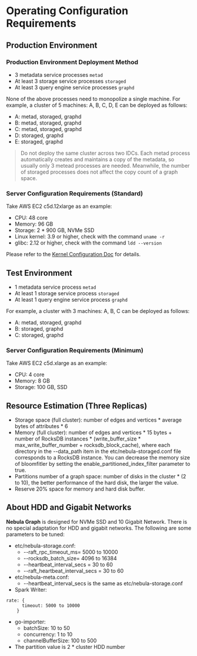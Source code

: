 # Operating Configuration Requirements

## Production Environment

### Production Environment Deployment Method

* 3 metadata service processes `metad`
* At least 3 storage service processes `storaged`
* At least 3 query engine service processes `graphd`

None of the above processes need to monopolize a single machine. For example, a cluster of 5 machines: A, B, C, D, E can be deployed as follows:

* A: metad, storaged, graphd
* B: metad, storaged, graphd
* C: metad, storaged, graphd
* D: storaged, graphd
* E: storaged, graphd

> Do not deploy the same cluster across two IDCs.
> Each metad process automatically creates and maintains a copy of the metadata, so usually only 3 metead processes are needed. Meanwhile, the number of storaged processes does not affect the copy count of a graph space.

### Server Configuration Requirements (Standard)

Take AWS EC2 c5d.12xlarge as an example:

* CPU: 48 core
* Memory: 96 GB
* Storage: 2 * 900 GB, NVMe SSD
* Linux kernel: 3.9 or higher, check with the command `uname -r`
* glibc: 2.12 or higher, check with the command `ldd --version`

Please refer to the [Kernel Configuration Doc](./7.kernel-config.md) for details.

## Test Environment

* 1 metadata service process `metad`
* At least 1 storage service process `storaged`
* At least 1 query engine service process `graphd`

For example, a cluster with 3 machines: A, B, C can be deployed as follows:

* A: metad, storaged, graphd
* B: storaged, graphd
* C: storaged, graphd

### Server Configuration Requirements (Minimum)

Take AWS EC2 c5d.xlarge as an example:

* CPU: 4 core
* Memory: 8 GB
* Storage: 100 GB, SSD

## Resource Estimation (Three Replicas)

* Storage space (full cluster): number of edges and vertices * average bytes of attributes * 6
* Memory (full cluster): number of edges and vertices * 15 bytes + number of RocksDB instances * (write_buffer_size * max_write_buffer_number + rocksdb_block_cache), where each directory in the --data_path item in the etc/nebula-storaged.conf file corresponds to a RocksDB instance. You can decrease the memory size of bloomfitler by setting the enable_partitioned_index_filter parameter to true.
* Partitions number of a graph space: number of disks in the cluster * (2 to 10), the better performance of the hard disk, the larger the value.
* Reserve 20% space for memory and hard disk buffer.

## About HDD and Gigabit Networks

**Nebula Graph** is designed for NVMe SSD and 10 Gigabit Network. There is no special adaptation for HDD and gigabit networks. The following are some parameters to be tuned:

* etc/nebula-storage.conf:
  * --raft_rpc_timeout_ms= 5000 to 10000
  * --rocksdb_batch_size= 4096 to 16384
  * --heartbeat_interval_secs = 30 to 60
  * --raft_heartbeat_interval_secs = 30 to 60
* etc/nebula-meta.conf:
  * --heartbeat_interval_secs is the same as etc/nebula-storage.conf
* Spark Writer:

```text
rate: {
      timeout: 5000 to 10000
    }
```

* go-importer:
  * batchSize: 10 to 50
  * concurrency: 1 to 10
  * channelBufferSize: 100 to 500
* The partition value is 2 * cluster HDD number
